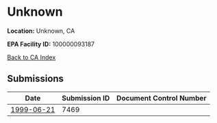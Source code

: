 # Unknown

**Location:** Unknown, CA

**EPA Facility ID:** 100000093187

[Back to CA Index](../../index.md)

## Submissions

| Date | Submission ID | Document Control Number |
|------|--------------|-------------------------|
| [1999-06-21](submissions/7469.md) | 7469 |  |
